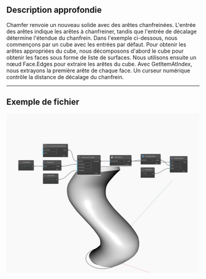 ## Description approfondie
Chamfer renvoie un nouveau solide avec des arêtes chanfreinées. L'entrée des arêtes indique les arêtes à chanfreiner, tandis que l'entrée de décalage détermine l'étendue du chanfrein. Dans l'exemple ci-dessous, nous commençons par un cube avec les entrées par défaut. Pour obtenir les arêtes appropriées du cube, nous décomposons d'abord le cube pour obtenir les faces sous forme de liste de surfaces. Nous utilisons ensuite un nœud Face.Edges pour extraire les arêtes du cube. Avec GetItemAtIndex, nous extrayons la première arête de chaque face. Un curseur numérique contrôle la distance de décalage du chanfrein.
___
## Exemple de fichier

![Chamfer](./Autodesk.DesignScript.Geometry.Solid.Chamfer_img.jpg)

